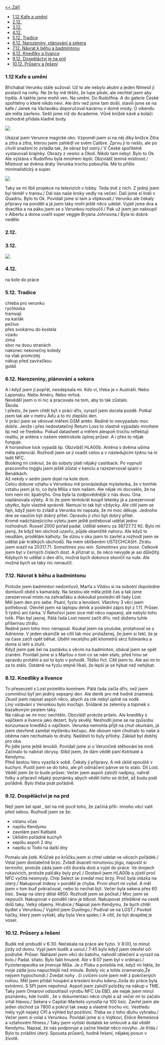 [<< Září](2024_october.md)

- [1.12 Kafe a umění](#112-kafe-a-umění)
- [2.12.](#212)
- [3.12.](#312)
- [4.12.](#412)
- [5.12. Tradice](#512-tradice)
- [6.12. Narozeniny, plánování a sekera](#612-narozeniny-plánování-a-sekera)
- [7.12. Návrat k běhu a badmintonu](#712-návrat-k-běhu-a-badmintonu)
- [8.12. Knedlíky a lívance](#812-knedlíky-a-lívance)
- [9.12. Dospěláctví je na prd](#912-dospěláctví-je-na-prd)
- [10.12. Průsery a řešení](#1012-průsery-a-řešení)

### 1.12 Kafe a umění

Břichabal Verunku stále sužoval. Už to ale nebylo akutní a jeden Nimesil jí postavil na nohy. Ne že by mě těšilo, že lupe pilule, ale nechtel jsem aby trpěla. A takhle jsme mohli ven. Na umění. Do Rudolfina. A do galerie České spořitelny o které nikdo neví. Ale drív než jsme tam došli, stavili jsme se na kafe./
Janek na Václaváku doporučoval kavárnu v domě módy. O víkendu ale měla zavřeno. Sešli jsme níž do Academie. Vůně knížek kávě a koláči rozhodně přidala kladné body.

<a href="../images/2024_december/1_1.jpg" target="_blank"><img src="../images/thumbnails/2024_december/1_1.jpg"></a>

Ukázal jsem Verunce magické oko. Vzpoměl jsem si na něj díky knížce Zítra a zítra a zítra, kterou jsem zahlédl ve svém Calibre. Zprvu jí to nešlo, ale po chvíli snažení to zvládla tak, že obraz byl ostrý./
V České spořitelně vystavovali krajinky. Obrazy z vesnic a Okolí. Nikdo tam nebyl. Bylo to Ok. Ale výstava v Rudolfinu byla mnohem lepší. Obzvlášť temná místnost./
Místnost se dvěma dráty Verunka trochu pobouřila. Mé to přišlo minimalistický a super.

<a href="../images/2024_december/1_2.jpg" target="_blank"><img src="../images/thumbnails/2024_december/1_2.jpg"></a>

Taky se mi líbil projekce na televizích v lobby. Teda dvě z nich. Z jedný jsem byl téměř v transu./
Dál nás naše kroky vedly na večeri. Dali jsme si Indii v Quadriu. Bylo to Ok. Povídali jsme si tam a vtipkovali./
Verunku ale čekaly přípravy na pondělí a já jsem taky mohl ještě něco udelat. Vyjeli jsme dva a dvacítka a na páku jsem se s Verunkou rozloučil./
Pak už jsem jen nakoupil v Albertu a doma uvařil super veggie Bryana Johnsona./
Byla to dobrá neděle.

### 2.12.

### 3.12.

<a href="../images/2024_december/3_1.jpg" target="_blank"><img src="../images/thumbnails/2024_december/3_1.jpg"></a>

### 4.12.

na kole do práce<br>

### 5.12. Tradice

chleba pro verunku<br>
rychlovka<br>
tramvají<br>
na karlák<br>
pečivo<br>
přes svokárnu do kostela<br>
vzadu<br>
zima<br>
sbor na dvou stranách<br>
nakonec nekonečný koledy<br>
na vlak promrzlej<br>
nákup před zavíračkou<br>
guláš<br>

### 6.12. Narozeniny, plánování a sekera

A i když jsem jí popřál, neodepsala mi. Kdo ví, třeba je v Austrálii. Nebo Laponsku. Nebo Améru. Nebo mrtvá.<br>
Nevěděl jsem o ní nic a pracovala na tom, aby to tak zůstalo.<br>
Škoda.<br>
I přesto, že jsem chtěl být v práci dřív, vyrazil jsem docela pozdě. Potkal jsem tak ale v metru Áďu a to mi zlepšilo den.<br>
V práci jsem se věnoval měření GSM antén. Reálně to nevypadalo moc dobře. Jenže i přes nedostatečný Return Loss to vlastně vypadalo mnohem líp než ve freebiku. Pokud datasheet a měření alespoň trochu reflektují realitu, je anténa v našem elektrokole úplnej průser. A i přes to nějak funguje.<br>
A horseshoe lock vypadá líp. Obzvlášť HLA00b. Anténa s dvěma ušima měla potenciál. Rozhodl jsem se jí osadit celou a v následujícím týdnu na ní ladit NFC.<br>
Booking mi cinknul, že do soboty platí nějaký cashback. Po vypnutí pracovního togglu jsem ještě zůstal v kanclu a razezervoval spaní v Benátkách.<br>
Až nekdy v sedm jsem dojel na kole dom.<br>
Celou dobuve vztahu s Verunkou mě pronásleduje myšelenka, že v tomhle vztahu jsem já to, co byla Míša v tom našem. Ale nějak mi docvaklo, že na tom není nic špatnýho. Ona byla ta zodpovědnější z nás dvou. Ona naplánovala výlety. A to že jsem tentokrát koupil letenky já a zarezervoval ubytko, bylo vlastně správně. Nemusí to tak být vždycky. Ale cítil jsem se fajn, když jsem to zvládl a Verunka mi napsala, že mi moc děkuje. Jednoho dne se naučím být dobrý přítel. Opravdu jí chci být dobrý přítel.<br>
Kromě nadcházejícícho výletu jsem ještě potřeboval udělat jedno rozhodnutí. Russel 2000 pořád padal. Udělal sekeru za 38727.72 Kč. Bylo mi jasný, že když ten obchod uzavřu, půjde okamžitě nahoru. Ale když to neudlám, prodělám kalhoty. Se slzou v oku jsem to zavřel a rozhodl jsem se udělat pár krátkých obchodů. Na mém oblíbeném USTECHCASH. Ztrátu jsem srazil na 20317.71. *Sometimes you win. Sometimes you loose.* Celkově jsem byl v černých číslech dost. A přiznat si, že něco nevyjde je asi důležitý. Kdybych to udělal o den dřív, možná bych dokonce skončil na nule. Ale možná bych se taky nic nenaučil.<br>

### 7.12. Návrat k běhu a badmintonu

Protože jsem badminton nedomluvil, Marťa s Vildou si na sobotní dopoledne domluvili oběd s kamarády. Na šestou ale měla ještě čas a tak jsme zarezervoval místo na zahraďáku a dokoukal poslední díl řady Lost.<br>
Měl jsem den pro sebe. Psaní, fyzio a lenošení. Všechny 3 věci jsem potřeboval. Otevřel jsem na laptopu deník a poslední zápis byl z 1.11. Průser. 5 týdnů ani čárka. V Řehořovi jsem sice měl něco napsaný, ale nebylo toho tolik. Plán byl jasnej. Pátá řada Lost nesmí začít dřív, než doženu tuhle příšernou ztrátu.<br>
Reálně jsem toho moc nenapsal. Koukal jsem na youtube, protahoval se s Adrienne. V jeden okamžik se cítil tak moc protaženej, že jsem si řekl, že je na čase začít opět běhat. Uběhl necelýho pět kilometrů skrz folimanku a doma si lehl a ztuhl.<br>
Když jsem pak šel na zastávku s věcmi na badminton, obával jsem se opět zranění. Povídali jsme si s Marťou o tom co se nám stalo, před hrou se opravdu protáhli a asi to bylo v pohodě. Těžko říct. Cítíl jsem to. Ale asi mi to za to stálo. Ostatně na fyziu stejně říkali, že lepší je se hýbat než nehýbat.

### 8.12. Knedlíky a lívance

To přesevzetí s Lost proletělo komínem. Pátá řada začla dřív, než jsem commitnul byť jen jediný sepsaný den. Ale deník pro mě hodně znamená. Zkusil jsem napsat aspoň něco, abych za rok nebyl úplně na vodě.<br>
Líný vstávání s Verunkou bylo mocfajn. Snídaně ze zeleniny a topinek s bazalkovým pestem taky.<br>
Na nákup se mi moc nechtělo. Obzvlášť protože pršelo. Ale knedlíky s vajíčkem a lívance jako dezert, byly skvělý. Neshodli jsme se na způsobu konzumace knedlíků s vajíčkem. Verunka nemohla přijít na chuť okurkám, já jsem otevřeně zamítal myšlenku kečupu. Ale oboum nám chutnalo to naše a oběma nám nechutnalo to druhý. Naštěstí to byly přílohy. Základ byl dobřej pro oba.<br>
Po jídle jsme ještě lenošili. Povídali jsme si o Verunčině stěhování ke mně. Začínalo to nabírat obrysy. Slíbil jsem, že dám vědět paní Kotrbaté a Kendymu.<br>
Před šestou Veru vyazila k sobě. Čekaly jí přípravy. A mě úklid spouště v kuchyni. Pustil jsem se do toho, ale při odmáčení pánve se to stalo. Díl Lost. Věděl jsem že to bude průser.
Večer jsem aspoň založil nadpisy, nahrál fotky a připravil nějaký poznámky abych věděl čeho se držet, až budu psát pořádně. Bylo třeba psát pořádně.

### 9.12. Dospěláctví je na prd

Než jsem šel spát , šel na mě pocit toho, že začíná příli- mnoho věcí valit před sebou. Rozhodl jsem se že:

- vstanu včas
- napíšu Kendymu
- zavolám paní Katbaté
- Uklidím pořádně kuchyň
- sepíšu aspoň 2 dny
- napíšu si Todo na další dny

Pomalu ale jistě. Krůček po krůčku jsem si chtel udelat ve věcech pořádek./
Vstal jsem dostatečně brzo. Zvládl dvaceti minutovou jógu, napustil si termofor, protože záda jsem cítil docela dost a vyjel do práce. Ve dvojech rukavicích, protože palčáky byly pryč./
Dostavil jsem HLA00b a zjistil proč NFC vyčítá nesmysly. Chip Select se zvedal moc brzy. Proč byla otázka na úterý./
Nakupovat indexy v pondělí je chyba. První short mi vyšel. A měl jsem v tom buď pokračovat, nebo to nechat být. Večer byla sekera přes 60 tisíc. Swap na úterý dělal 4850. Rozhodl jsem se počkat./
Moc jsem se nepoučil. Nakupovat v pondělí ráno je blbost. Nakupovat ztřeštěné na cestě dolů taky. Velký objemy. Hrubice./
Napsal jsem Kendymu, že bych chtěl bydlet s Verunkou./
Vyplnil jsem Duolingo./
Podíval se na LOST./
Pověsil háčky, který jsem vytiskl, aby byla Vera speko./
A cítíl, že být dospělej je voser.

### 10.12. Průsery a řešení

Budík mě probudil v 6:30. Nečekala na práce ale fyzio. V 8:00, to minut jízdy od domu. Vypl jsem budík a usnul./
7:45 bylo když jsem otevřel oči podruhé. Průser. Naházel jsem věci do batohu, nahodil oblečení a vyrazil na kolo./
Padal. sňato. Bylo fakt hnusně. Ale v 8:07 jsem byl v ordinaci./
Fyzioterapeutka se jmenuje Míša. Je z Písku a potešila mě, když mi řekla, že moje záda jsou napuchlejší než minule. Bolely víc a tohle znamenalo,Že nejsem hypochondr./
Zvedat nohy . či cvičení core jsem měl z pokrčených nohou. Měl jsem přidat houpání a kreslení kruhu kdeny.Jízda do práce byla extrémní. S SPI jsem nepohnul. Aspoň jsem založil položky na nákup v TME. Taky jsem Omarovi odsouhlasil výrobu NFC Ua EBD, ale nejak jsem minul poznámku, kde tvrdili , že v dokumentaci něco chybí a až večer mi to začalo vrtat hlavou./
Sekera v Capital-Markets vyrostla na 100 tisíc. Zavřel jsem ale jeden obchod za 7800 a pokryl tak swap a vlastně trochu víc. Vestředu měly vyjít nejaký CPI a výhled byl pozitivní. Třeba se z toho dluhu vyhrabu./
Večer jsem si volal s Verunkou. Povídali jsme si o Vojtkovi, Elišce Remešová a vztahovém fitness./
Taky jsem vytiskl dodatek ke smlouvě a dal vědět Kendymu. Napsal, že nás podporuje a začne hledat něco novýho. Je třída./
Bylo to zvláštní úterý. Spousta průserů, hodně řešení, nějakej posun v životě.